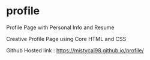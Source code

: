 # profile
Profile Page with Personal Info and Resume

Creative Profile Page using Core HTML and CSS

Github Hosted link : https://mistycal98.github.io/profile/
